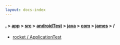 ```yaml
---
layout: docs-index
---
```

#### [.](./../../../../../../index) > [app](./../../../../../index) > [src](./../../../../index) > [androidTest](./../../../index) > [java](./../../index) > [com](./../index) > [james](./index) > **/**

- [rocket / ApplicationTest](rocket/ApplicationTest)
